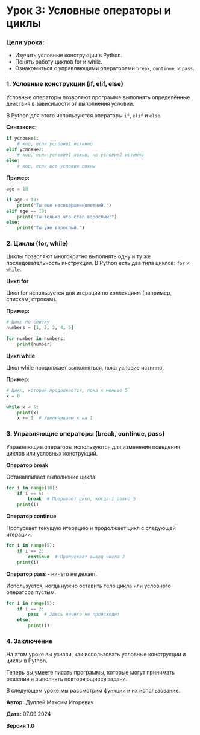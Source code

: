 # Урок 3: Условные операторы и циклы

### Цели урока:

- Изучить условные конструкции в Python.
- Понять работу циклов for и while.
- Ознакомиться с управляющими операторами `break`, `continue`, и `pass`.

### 1. Условные конструкции (if, elif, else)

Условные операторы позволяют программе выполнять определённые действия в зависимости от выполнения условий.

В Python для этого используются операторы `if`, `elif` и `else`.

**Синтаксис:**
```python
if условие1:
    # код, если условие1 истинно
elif условие2:
    # код, если условие1 ложно, но условие2 истинно
else:
    # код, если все условия ложны
```
**Пример:**
```python
age = 18

if age < 18:
    print("Ты еще несовершеннолетний.")
elif age == 18:
    print("Ты только что стал взрослым!")
else:
    print("Ты уже взрослый.")
```

### 2. Циклы (for, while)

Циклы позволяют многократно выполнять одну и ту же последовательность инструкций.
В Python есть два типа циклов: `for` и `while`.

**Цикл for**

Цикл for используется для итерации по коллекциям (например, спискам, строкам).

**Пример:**
```python
# Цикл по списку
numbers = [1, 2, 3, 4, 5]

for number in numbers:
    print(number)
```

**Цикл while**

Цикл while продолжает выполняться, пока условие истинно.

**Пример:**
```python
# Цикл, который продолжается, пока x меньше 5
x = 0

while x < 5:
    print(x)
    x += 1  # Увеличиваем x на 1
```

### 3. Управляющие операторы (break, continue, pass)
Управляющие операторы используются для изменения поведения циклов или условных конструкций.

**Оператор break**

Останавливает выполнение цикла.

```python
for i in range(10):
    if i == 5:
        break  # Прерывает цикл, когда i равно 5
    print(i)
```

**Оператор continue**

Пропускает текущую итерацию и продолжает цикл с следующей итерации.

```python
for i in range(5):
    if i == 2:
        continue  # Пропускает вывод числа 2
    print(i)
```

**Оператор pass** - ничего не делает.

Используется, когда нужно оставить тело цикла или условного оператора пустым.

```python
for i in range(5):
    if i == 2:
        pass  # Здесь ничего не происходит
    else:
        print(i)
```

### 4. Заключение

На этом уроке вы узнали, как использовать условные конструкции и циклы в Python.

Теперь вы умеете писать программы, которые могут принимать решения и выполнять повторяющиеся задачи.

В следующем уроке мы рассмотрим функции и их использование.



**Автор:** Дуплей Максим Игоревич

**Дата:** 07.09.2024

**Версия 1.0**
